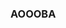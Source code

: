 ### AOOOBA

<!--
**gabriel-ataidev/gabriel-ataidev** is a ✨ _special_ ✨ repository because its `README.md` (this file) appears on your GitHub profile.

- 🌱 I’m currently learning ...
- 💬 Ask me about ...
- 📫 How to reach me: ...
- 😄 Pronouns: ...
- ⚡ Fun fact: ...
-->
